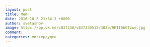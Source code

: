 ```yaml
--- 
layout: post 
title: Mem 
date: 2016-10-5 21:34:3 +0000 
author: svetashov 
image: https://pp.vk.me/c837230/v837230515/302a/9KTI5WGTzwo.jpg
comment: 
categories: мистердудец
---
```

